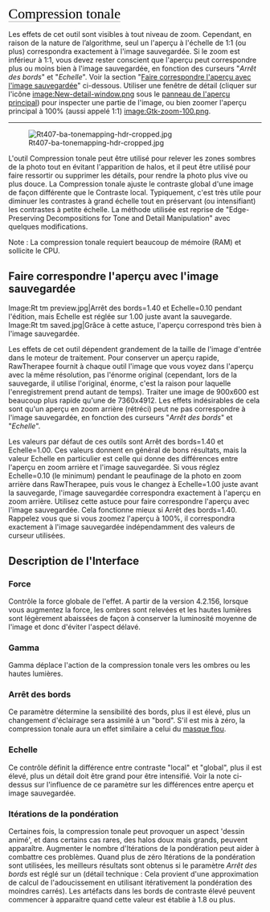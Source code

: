 <span style="color: #000000; background: none; overflow: hidden; page-break-after: avoid; font-size: 2.0em; font-family: Georgia,Times,serif; margin-top: 1em; margin-bottom: 0.25em; line-height: 1.3; padding: 0; border-bottom: 1px solid #AAAAAA;">Compression
tonale</span>

Les effets de cet outil sont visibles à tout niveau de zoom. Cependant,
en raison de la nature de l’algorithme, seul un l'aperçu à l'échelle de
1:1 (ou plus) correspondra exactement à l'image sauvegardée. Si le zoom
est inférieur à 1:1, vous devez rester conscient que l'aperçu peut
correspondre plus ou moins bien à l'image sauvegardée, en fonction des
curseurs "*Arrêt des bords*" et "*Echelle*". Voir la section "[Faire
correspondre l'aperçu avec l'image
sauvegardée](Tone_Mapping/fr#Faire_correspondre_l'aperçu_avec_l'image_sauvegardée "wikilink")"
ci-dessous. Utiliser une fenêtre de détail (cliquer sur l'icône
[image:New-detail-window.png](image:New-detail-window.png "wikilink")
sous le [panneau de l'aperçu
principal](The_Image_Editor_Tab/fr#Le_panneau_Aperçu "wikilink")) pour
inspecter une partie de l'image, ou bien zoomer l'aperçu principal à
100% (aussi appelé 1:1)
[image:Gtk-zoom-100.png](image:Gtk-zoom-100.png "wikilink").

------------------------------------------------------------------------

<figure>
<img src="Rt407-ba-tonemapping-hdr-cropped.jpg"
title="Rt407-ba-tonemapping-hdr-cropped.jpg" />
<figcaption>Rt407-ba-tonemapping-hdr-cropped.jpg</figcaption>
</figure>

L'outil Compression tonale peut être utilisé pour relever les zones
sombres de la photo tout en évitant l'apparition de halos, et il peut
être utilisé pour faire ressortir ou supprimer les détails, pour rendre
la photo plus vive ou plus douce. La Compression tonale ajuste le
contraste global d'une image de façon différente que le Contraste local.
Typiquement, c'est très utile pour diminuer les contrastes à grand
échelle tout en préservant (ou intensifiant) les contrastes à petite
échelle. La méthode utilisée est reprise de "Edge-Preserving
Decompositions for Tone and Detail Manipulation" avec quelques
modifications.

Note : La compression tonale requiert beaucoup de mémoire (RAM) et
sollicite le CPU.

## Faire correspondre l'aperçu avec l'image sauvegardée

Image:Rt tm preview.jpg\|Arrêt des bords=1.40 et Echelle=0.10 pendant
l'édition, mais Echelle est réglée sur 1.00 juste avant la sauvegarde.
Image:Rt tm saved.jpg\|Grâce à cette astuce, l'aperçu correspond très
bien à l'image sauvegardée.

Les effets de cet outil dépendent grandement de la taille de l'image
d'entrée dans le moteur de traitement. Pour conserver un aperçu rapide,
RawTherapee fournit à chaque outil l'image que vous voyez dans l'aperçu
avec la même résolution, pas l'énorme original (cependant, lors de la
sauvegarde, il utilise l'original, énorme, c'est la raison pour laquelle
l'enregistrement prend autant de temps). Traiter une image de 900x600
est beaucoup plus rapide qu'une de 7360x4912. Les effets indésirables de
cela sont qu'un aperçu en zoom arrière (rétréci) peut ne pas
correspondre à l'image sauvegardée, en fonction des curseurs "*Arrêt des
bords*" et "*Echelle*".

Les valeurs par défaut de ces outils sont Arrêt des bords=1.40 et
Echelle=1.00. Ces valeurs donnent en général de bons résultats, mais la
valeur Echelle en particulier est celle qui donne des différences entre
l'aperçu en zoom arrière et l'image sauvegardée. Si vous réglez
Echelle=0.10 (le minimum) pendant le peaufinage de la photo en zoom
arrière dans RawTherapee, puis vous le changez à Echelle=1.00 juste
avant la sauvegarde, l'image sauvegardée correspondra exactement à
l'aperçu en zoom arrière. Utilisez cette astuce pour faire correspondre
l'aperçu avec l'image sauvegardée. Cela fonctionne mieux si Arrêt des
bords=1.40. Rappelez vous que si vous zoomez l'aperçu à 100%, il
correspondra exactement à l'image sauvegardée indépendamment des valeurs
de curseur utilisées.



## Description de l'Interface

### Force

Contrôle la force globale de l'effet. A partir de la version 4.2.156,
lorsque vous augmentez la force, les ombres sont relevées et les hautes
lumières sont légèrement abaissées de façon à conserver la luminosité
moyenne de l'image et donc d'éviter l'aspect délavé.

### Gamma

Gamma déplace l'action de la compression tonale vers les ombres ou les
hautes lumières.

### Arrêt des bords

Ce paramètre détermine la sensibilité des bords, plus il est élevé, plus
un changement d'éclairage sera assimilé à un "bord". S'il est mis à
zéro, la compression tonale aura un effet similaire a celui du [masque
flou](https://fr.wikipedia.org/wiki/Masque_flou).

### Echelle

Ce contrôle définit la différence entre contraste "local" et "global",
plus il est élevé, plus un détail doit être grand pour être intensifié.
Voir la note ci-dessus sur l'influence de ce paramètre sur les
différences entre aperçu et image sauvegardée.

### Itérations de la pondération

Certaines fois, la compression tonale peut provoquer un aspect 'dessin
animé', et dans certains cas rares, des halos doux mais grands, peuvent
apparaître. Augmenter le nombre d'Itérations de la pondération peut
aider à combattre ces problèmes. Quand plus de zéro Itérations de la
pondération sont utilisées, les meilleurs résultats sont obtenus si le
paramètre *Arrêt des bords* est réglé sur un (détail technique : Cela
provient d'une approximation de calcul de l'adoucissement en utilisant
itérativement la pondération des moindres carrés). Les artéfacts dans
les bords de contraste élevé peuvent commencer à apparaitre quand cette
valeur est établie à 1.8 ou plus.